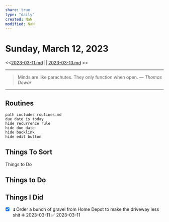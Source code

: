 ```yaml
---
share: true
type: "daily"
created: NaN 
modified: NaN
---
```

# Sunday, March 12, 2023
<<[2023-03-11.md](./2023-03-11.md) || [2023-03-13.md](./2023-03-13.md) >>

---

> Minds are like parachutes. They only function when open.
> — <cite>Thomas Dewar</cite>

---

## Routines
```tasks
path includes routines.md
due date is today
hide recurrence rule
hide due date
hide backlink
hide edit button
```

## Things To Sort
Things to Do



## Things to Do
## Things I Did

- [x] ⏫ Order a bunch of gravel from Home Depot to make the driveway less shit ➕ 2023-03-11 ✅ 2023-03-11